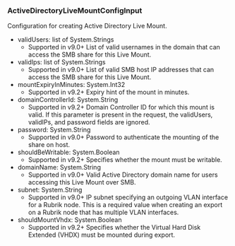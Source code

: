 ### ActiveDirectoryLiveMountConfigInput
Configuration for creating Active Directory Live Mount.

- validUsers: list of System.Strings
  - Supported in v9.0+
List of valid usernames in the domain that can access the SMB share for this Live Mount.
- validIps: list of System.Strings
  - Supported in v9.0+
List of valid SMB host IP addresses that can access the SMB share for this Live Mount.
- mountExpiryInMinutes: System.Int32
  - Supported in v9.2+
Expiry hint of the mount in minutes.
- domainControllerId: System.String
  - Supported in v9.2+
Domain Controller ID for which this mount is valid. If this parameter is present in the request, the validUsers, validIPs, and password fields are ignored.
- password: System.String
  - Supported in v9.0+
Password to authenticate the mounting of the share on host.
- shouldBeWritable: System.Boolean
  - Supported in v9.2+
Specifies whether the mount must be writable.
- domainName: System.String
  - Supported in v9.0+
Valid Active Directory domain name for users accessing this Live Mount over SMB.
- subnet: System.String
  - Supported in v9.0+
IP subnet specifying an outgoing VLAN interface for a Rubrik node. This is a required value when creating an export on a Rubrik node that has multiple VLAN interfaces.
- shouldMountVhdx: System.Boolean
  - Supported in v9.2+
Specifies whether the Virtual Hard Disk Extended (VHDX) must be mounted during export.

